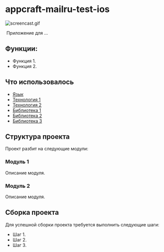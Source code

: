 # appcraft-mailru-test-ios

![screencast.gif](скринкаст.gif)

​
Приложение для ...

## Функции:
- Функция 1.
- Функция 2.
​
## Что использовалось​
- [Язык](ссылка/на/описание/языка)
- [Технология 1](ссылка/на/описание/технологии)
- [Технология 2](ссылка/на/описание/технологии)
- [Библиотека 1](ссылка/на/репозиторий/библиотеки)
- [Библиотека 2](ссылка/на/репозиторий/библиотеки)
- [Библиотека 3](ссылка/на/репозиторий/библиотеки)
​
## Структура проекта
Проект разбит на следующие модули:

### Модуль 1
Описание модуля.
​
### Модуль 2
Описание модуля.
​
## Сборка проекта
Для успешной сборки проекта требуется выполнить следующие шаги:
- Шаг 1.
- Шаг 2.
- Шаг 3.
